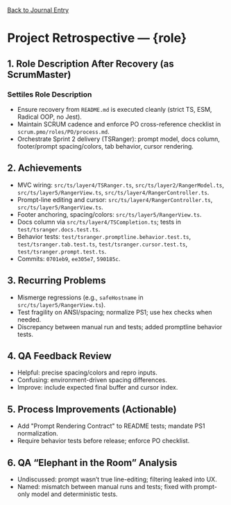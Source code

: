 [Back to Journal Entry](../)

# Project Retrospective — {role}

## 1. Role Description After Recovery (as ScrumMaster)
### Settiles Role Description
- Ensure recovery from `README.md` is executed cleanly (strict TS, ESM, Radical OOP, no Jest).
- Maintain SCRUM cadence and enforce PO cross-reference checklist in `scrum.pmo/roles/PO/process.md`.
- Orchestrate Sprint 2 delivery (TSRanger): prompt model, docs column, footer/prompt spacing/colors, tab behavior, cursor rendering.

## 2. Achievements
- MVC wiring: `src/ts/layer4/TSRanger.ts`, `src/ts/layer2/RangerModel.ts`, `src/ts/layer5/RangerView.ts`, `src/ts/layer4/RangerController.ts`.
- Prompt-line editing and cursor: `src/ts/layer4/RangerController.ts`, `src/ts/layer5/RangerView.ts`.
- Footer anchoring, spacing/colors: `src/ts/layer5/RangerView.ts`.
- Docs column via `src/ts/layer4/TSCompletion.ts`; tests in `test/tsranger.docs.test.ts`.
- Behavior tests: `test/tsranger.promptline.behavior.test.ts`, `test/tsranger.tab.test.ts`, `test/tsranger.cursor.test.ts`, `test/tsranger.prompt.test.ts`.
- Commits: `0701eb9`, `ee305e7`, `590185c`.

## 3. Recurring Problems
- Mismerge regressions (e.g., `safeHostname` in `src/ts/layer5/RangerView.ts`).
- Test fragility on ANSI/spacing; normalize PS1; use hex checks when needed.
- Discrepancy between manual run and tests; added promptline behavior tests.

## 4. QA Feedback Review
- Helpful: precise spacing/colors and repro inputs.
- Confusing: environment-driven spacing differences.
- Improve: include expected final buffer and cursor index.

## 5. Process Improvements (Actionable)
- Add \"Prompt Rendering Contract\" to README tests; mandate PS1 normalization.
- Require behavior tests before release; enforce PO checklist.

## 6. QA “Elephant in the Room” Analysis
- Undiscussed: prompt wasn’t true line-editing; filtering leaked into UX.
- Named: mismatch between manual runs and tests; fixed with prompt-only model and deterministic tests.